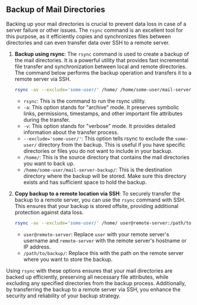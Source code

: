 ## Backup of Mail Directories

Backing up your mail directories is crucial to prevent data loss in case of a server failure or other issues. The `rsync` command is an excellent tool for this purpose, as it efficiently copies and synchronizes files between directories and can even transfer data over SSH to a remote server.

1. **Backup using rsync**: The `rsync` command is used to create a backup of the mail directories. It is a powerful utility that provides fast incremental file transfer and synchronization between local and remote directories. The command below performs the backup operation and transfers it to a remote server via SSH.

   ```bash
   rsync -av --exclude='some-user/' /home/ /home/some-user/mail-server-backup/
   ```

   - `rsync`: This is the command to run the rsync utility.
   - `-a`: This option stands for "archive" mode. It preserves symbolic links, permissions, timestamps, and other important file attributes during the transfer.
   - `-v`: This option stands for "verbose" mode. It provides detailed information about the transfer process.
   - `--exclude='some-user/'`: This option tells rsync to exclude the `some-user/` directory from the backup. This is useful if you have specific directories or files you do not want to include in your backup.
   - `/home/`: This is the source directory that contains the mail directories you want to back up.
   - `/home/some-user/mail-server-backup/`: This is the destination directory where the backup will be stored. Make sure this directory exists and has sufficient space to hold the backup.

2. **Copy backup to a remote location via SSH**: To securely transfer the backup to a remote server, you can use the `rsync` command with SSH. This ensures that your backup is stored offsite, providing additional protection against data loss.

   ```bash
   rsync -av --exclude='some-user/' /home/ user@remote-server:/path/to/backup/
   ```

   - `user@remote-server`: Replace `user` with your remote server's username and `remote-server` with the remote server's hostname or IP address.
   - `/path/to/backup/`: Replace this with the path on the remote server where you want to store the backup.

Using `rsync` with these options ensures that your mail directories are backed up efficiently, preserving all necessary file attributes, while excluding any specified directories from the backup process. Additionally, by transferring the backup to a remote server via SSH, you enhance the security and reliability of your backup strategy.
